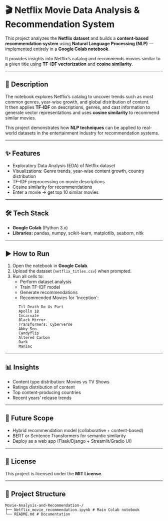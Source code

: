 # 🎬 Netflix Movie Data Analysis & Recommendation System  

This project analyzes the **Netflix dataset** and builds a **content-based recommendation system** using **Natural Language Processing (NLP)** — implemented entirely in a **Google Colab notebook**.  

It provides insights into Netflix’s catalog and recommends movies similar to a given title using **TF-IDF vectorization** and **cosine similarity**.  

---

## 📌 Description  

The notebook explores Netflix’s catalog to uncover trends such as most common genres, year-wise growth, and global distribution of content.  
It then applies **TF-IDF** on descriptions, genres, and cast information to generate vector representations and uses **cosine similarity** to recommend similar movies.  

This project demonstrates how **NLP techniques** can be applied to real-world datasets in the entertainment industry for recommendation systems.  

---

## ✨ Features  

- Exploratory Data Analysis (EDA) of Netflix dataset  
- Visualizations: Genre trends, year-wise content growth, country distribution  
- TF-IDF preprocessing on movie descriptions  
- Cosine similarity for recommendations  
- Enter a movie → get top 10 similar movies  

---

## 🛠 Tech Stack  

- **Google Colab** (Python 3.x)  
- **Libraries:** pandas, numpy, scikit-learn, matplotlib, seaborn, nltk  

---

## ▶️ How to Run  

1. Open the notebook in **Google Colab**.  
2. Upload the dataset (`netflix_titles.csv`) when prompted.  
3. Run all cells to:  
   - Perform dataset analysis  
   - Train TF-IDF model  
   - Generate recommendations
   - Recommended Movies for 'Inception':
```
      Til Death Do Us Part
      Apollo 18
      Incarnate
      Black Mirror
      Transformers: Cyberverse
      Abby Sen
      Candyflip
      Altered Carbon
      Dark
      Maniac
```

---

## 📊 Insights  

- Content type distribution: Movies vs TV Shows  
- Ratings distribution of content  
- Top content-producing countries  
- Recent years’ release trends  

---

## 🚀 Future Scope  

- Hybrid recommendation model (collaborative + content-based)  
- BERT or Sentence Transformers for semantic similarity  
- Deploy as a web app (Flask/Django + Streamlit/Gradio UI)  

---

## 📜 License  

This project is licensed under the **MIT License**.  

---

## 📂 Project Structure  
```
Movie-Analysis-and-Recommendation-/
├── Netflix_movie_recommendation.ipynb # Main Colab notebook
└── README.md # Documentation
```




